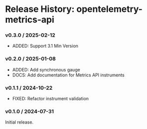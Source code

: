 # Release History: opentelemetry-metrics-api

### v0.3.0 / 2025-02-12

- ADDED: Support 3.1 Min Version

### v0.2.0 / 2025-01-08

- ADDED: Add synchronous gauge
- DOCS: Add documentation for Metrics API instruments

### v0.1.1 / 2024-10-22

- FIXED: Refactor instrument validation

### v0.1.0 / 2024-07-31

Initial release.
